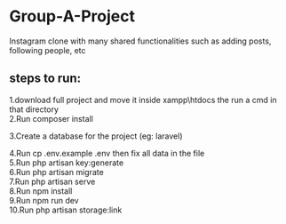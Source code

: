 # Group-A-Project
Instagram clone with many shared functionalities such as adding posts, following people, etc

## steps to run: 
1.download full project and move it inside xampp\htdocs the run a cmd in that directory  
2.Run composer install  

3.Create a database for the project (eg: laravel)

4.Run cp .env.example .env then fix all data in the file  
5.Run php artisan key:generate  
6.Run php artisan migrate  
7.Run php artisan serve  
8.Run npm install  
9.Run npm run dev  
10.Run php artisan storage:link  
